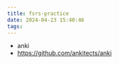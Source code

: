 ```yaml
---
title: fsrs-practice
date: 2024-04-23 15:40:46
tags:
---
```

- anki
- https://github.com/ankitects/anki